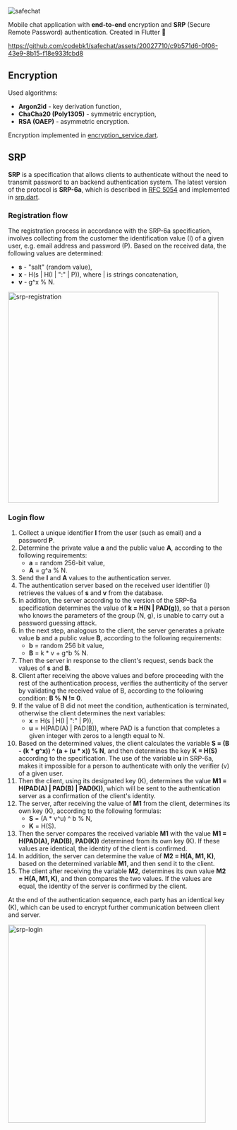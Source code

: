 ![safechat](https://github.com/codebk1/safechat/assets/20027710/eb3982be-2f21-4697-8bc9-2c59a4fee97a)

Mobile chat application with **end-to-end** encryption and **SRP** (Secure Remote Password) authentication. Created in Flutter :blue_heart:

https://github.com/codebk1/safechat/assets/20027710/c9b571d6-0f06-43e9-8b15-f18e933fcbd8

## Encryption    
Used algorithms:
- **Argon2id** - key derivation function,
- **ChaCha20 (Poly1305)** - symmetric encryption,
- **RSA (OAEP)** - asymmetric encryption.

Encryption implemented in [encryption_service.dart](./lib/utils/encryption_service.dart).

## SRP
**SRP** is a specification that allows clients to authenticate without the need to transmit password to an backend authentication system. The latest version of the protocol is 
**SRP-6a**, which is described in [RFC 5054](https://datatracker.ietf.org/doc/html/rfc5054) and implemented in [srp.dart](./lib/utils/srp.dart).

### Registration flow
The registration process in accordance with the SRP-6a specification, involves collecting from the customer the identification value (I) of a given user, e.g. email address and password (P). Based on the received data, the following values are determined:
- **s** - "salt" (random value),
- **x** - H(s | H(I | ":" | P)), where | is strings concatenation,
- **v** - g^x % N.

<img width="477" alt="srp-registration" src="https://github.com/codebk1/safechat/assets/20027710/f1057362-208c-43c7-b915-43a41628c464">

### Login flow
1. Collect a unique identifier **I** from the user (such as email) and a password **P**.
2. Determine the private value **a** and the public value **A**, according to the following requirements:
   - **a** = random 256-bit value,
   - **A** = g^a % N.
3. Send the **I** and **A** values to the authentication server.
4. The authentication server based on the received user identifier (I) retrieves the values of **s** and **v** from the database.
5. In addition, the server according to the version of the SRP-6a specification determines the value of **k = H(N | PAD(g))**, so that a person who knows the parameters of the group (N, g), is unable to carry out a password guessing attack.
6. In the next step, analogous to the client, the server generates a private value **b** and a public value **B**, according to the following requirements:
   - **b** = random 256 bit value,
   - **B** = k * v + g^b % N.
7. Then the server in response to the client's request, sends back the values of **s** and **B**.
8. Client after receiving the above values and before proceeding with the rest of the authentication process, verifies the authenticity of the server by validating the received value of B, according to the following condition: **B % N != 0**.
9. If the value of B did not meet the condition, authentication is terminated, otherwise the client determines the next variables:
   - **x** = H(s | H(I | ":" | P)),
   - **u** = H(PAD(A) | PAD(B)), where PAD is a function that completes a given integer with zeros to a length equal to N.
10. Based on the determined values, the client calculates the variable **S = (B - (k * g^x)) ^ (a + (u * x)) % N**, and then determines the key **K = H(S)** according to the specification. The use of the variable **u** in SRP-6a, makes it impossible for a person to authenticate with only the verifier (v) of a given user.
11. Then the client, using its designated key (K), determines the value **M1 = H(PAD(A) | PAD(B) | PAD(K))**, which will be sent to the authentication server as a confirmation of the client's identity.
12. The server, after receiving the value of **M1** from the client, determines its own key (K), according to the following formulas:
    - **S** = (A * v^u) ^ b % N,
    - **K** = H(S).
13. Then the server compares the received variable **M1** with the value **M1 = H(PAD(A), PAD(B), PAD(K))** determined from its own key (K). If these values are identical, the identity of the client is confirmed.
14. In addition, the server can determine the value of **M2 = H(A, M1, K)**, based on the determined variable **M1**, and then send it to the client.
15. The client after receiving the variable **M2**, determines its own value **M2 = H(A, M1, K)**, and then compares the two values. If the values are equal, the identity of the server is confirmed by the client.

At the end of the authentication sequence, each party has an identical key (K), which can be used to encrypt further communication between client and server.

<img width="448" alt="srp-login" src="https://github.com/codebk1/safechat/assets/20027710/1cd01e9b-2526-461c-ae79-d74a9d4fdc9b">





